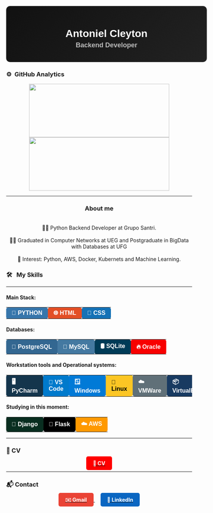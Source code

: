 <div align="center" style="
    width: 100%;
    max-width: 800px;
    padding: 20px;
    text-align: center;
    background: linear-gradient(135deg, #111, #222);
    color: white;
    border-radius: 10px;
    box-shadow: 0 4px 10px rgba(255, 255, 255, 0.1);
    font-family: Arial, sans-serif;
">

  <h1 style="font-size: 28px; margin-bottom: 5px;">Antoniel Cleyton</h1>
  <h2 style="font-size: 18px; color: #bbb; margin-top: 0;">Backend Developer</h>

</div>





### ⚙️ &nbsp;GitHub Analytics

<p align="center">
    <a href="https://github.com/AntonielCleyton/">
        <img height="145em" style="width: 380px;" src="https://github-readme-stats.vercel.app/api?username=AntonielCleyton&hide=issues,prs&count_private=true&show_owner=true&show_icons=true&bg_color=0d1117&title_color=ffffff&text_color=ffffff&icon_color=db1cff&hide_border=true/" />
    </a>
    <a href="https://github.com/AntonielCleyton/">
        <img height="145em" style="width: 380px;" src="https://github-readme-stats.vercel.app/api/top-langs/?username=AntonielCleyton&layout=compact&count_private=true&langs_count=8&card_width=445&bg_color=0d1117&title_color=ffffff&text_color=ffffff&icon_color=db1cff&hide_border=true/" />
    </a>
</p>



<hr>
<div align="center">
  <h3>About me</h3>
</div>
<div align="center">
  <br>👨‍💻 Python Backend Developer at Grupo Santri.</br>
  <br>👨‍🎓 Graduated in Computer Networks at UEG and Postgraduate in BigData with Databases at UFG</br>
  <br>🎯 Interest: Python, AWS, Docker, Kubernets and Machine Learning.</br>
</div>


<!-- Habilidades e ferramentas -->
### 🛠 &nbsp; My Skills
<hr>

#### Main Stack:

<table>
  <tr>
    <td style="background-color: #3776AB; color: white; padding: 6px 15px; border-radius: 5px; font-weight: bold; font-family: Arial, sans-serif;">🐍 PYTHON</td>
    <td style="background-color: #E34F26; color: white; padding: 6px 15px; border-radius: 5px; font-weight: bold; font-family: Arial, sans-serif;">🌐 HTML</td>
    <td style="background-color: #1572B6; color: white; padding: 6px 15px; border-radius: 5px; font-weight: bold; font-family: Arial, sans-serif;">🎨 CSS</td>
  </tr>
</table>

#### Databases:

<table>
  <tr>
    <td style="background-color: #336791; color: white; padding: 6px 15px; border-radius: 5px; font-weight: bold; font-family: Arial, sans-serif;">🐘 PostgreSQL</td>
    <td style="background-color: #4479A1; color: white; padding: 6px 15px; border-radius: 5px; font-weight: bold; font-family: Arial, sans-serif;">🐬 MySQL</td>
    <td style="background-color: #003B57; color: white; padding: 6px 15px; border-radius: 5px; font-weight: bold; font-family: Arial, sans-serif;">🛢 SQLite</td>
    <td style="background-color: #F80000; color: white; padding: 6px 15px; border-radius: 5px; font-weight: bold; font-family: Arial, sans-serif;">🔥 Oracle</td>
  </tr>
</table>

#### Workstation tools and Operational systems:

<table>
  <tr>
    <td style="background-color: #14354C; color: white; padding: 6px 15px; border-radius: 5px; font-weight: bold; font-family: Arial, sans-serif;">🖥️ PyCharm</td>
    <td style="background-color: #007ACC; color: white; padding: 6px 15px; border-radius: 5px; font-weight: bold; font-family: Arial, sans-serif;">📝 VS Code</td>
    <td style="background-color: #017AD7; color: white; padding: 6px 15px; border-radius: 5px; font-weight: bold; font-family: Arial, sans-serif;">🪟 Windows</td>
    <td style="background-color: #FCC624; color: black; padding: 6px 15px; border-radius: 5px; font-weight: bold; font-family: Arial, sans-serif;">🐧 Linux</td>
    <td style="background-color: #607078; color: white; padding: 6px 15px; border-radius: 5px; font-weight: bold; font-family: Arial, sans-serif;">☁️ VMWare</td>
    <td style="background-color: #183A61; color: white; padding: 6px 15px; border-radius: 5px; font-weight: bold; font-family: Arial, sans-serif;">📦 VirtualBox</td>
  </tr>
</table>

#### Studying in this moment:

<table>
  <tr>
    <td style="background-color: #092E20; color: white; padding: 6px 15px; border-radius: 5px; font-weight: bold; font-family: Arial, sans-serif;">🌿 Django</td>
    <td style="background-color: #000000; color: white; padding: 6px 15px; border-radius: 5px; font-weight: bold; font-family: Arial, sans-serif;">🍶 Flask</td>
    <td style="background-color: #FF9900; color: white; padding: 6px 15px; border-radius: 5px; font-weight: bold; font-family: Arial, sans-serif;">☁️ AWS</td>
  </tr>
</table>

---

### 📄 CV

<p align="center">
  <a href="https://drive.google.com/file/d/1czy9NkXW0HzVSwaWK0hc3BmAfAOPy6md/view?usp=sharing" target="_blank" rel="noopener noreferrer" onclick="window.open(this.href, '_blank'); return false;">
    <span style="background-color: red; color: white; padding: 10px 18px; border-radius: 5px; font-weight: bold;">📑 CV</span>
  </a>
</p>

---

### 📬 Contact

<p align="center">
  <a href="mailto:antonielcbs@gmail.com" target="_blank" rel="noopener noreferrer" onclick="window.open(this.href, '_blank'); return false;">
    <span style="background-color: #EA4335; color: white; padding: 10px 18px; border-radius: 5px; font-weight: bold;">✉️ Gmail</span>
  </a>

  <a href="https://www.linkedin.com/in/antonielcleyton/" target="_blank" rel="noopener noreferrer" onclick="window.open(this.href, '_blank'); return false;" style="margin-left: 15px;">
    <span style="background-color: #0A66C2; color: white; padding: 10px 18px; border-radius: 5px; font-weight: bold;">🔗 LinkedIn</span>
  </a>
</p>



